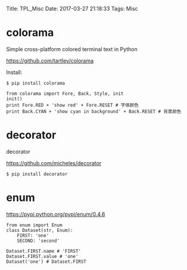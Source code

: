 Title: TPL_Misc
Date: 2017-03-27 21:18:33
Tags: Misc



# colorama

Simple cross-platform colored terminal text in Python

<https://github.com/tartley/colorama>

Install:

    $ pip install colorama

    from colorama import Fore, Back, Style, init
    init()
    print Fore.RED + 'show red' + Fore.RESET # 字体颜色
    print Back.CYAN + 'show cyan in background' + Back.RESET # 背景颜色

# decorator

decorator

<https://github.com/micheles/decorator>

    $ pip install decorator

# enum

<https://pypi.python.org/pypi/enum/0.4.6>

    from enum import Enum
    class Dataset(str, Enum):
        FIRST: 'one'
        SECOND: 'second'

    Dataset.FIRST.name # 'FIRST'
    Dataset.FIRST.value # 'one'
    Dataset('one') # Dataset.FIRST
